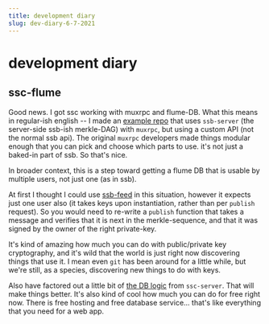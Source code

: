 ```yaml
---
title: development diary
slug: dev-diary-6-7-2021
---
```


# development diary

## ssc-flume
Good news. I got ssc working with muxrpc and flume-DB. What this means in regular-ish english -- I made an [example repo](https://github.com/nichoth/ssc-flume/blob/main/example.js) that uses `ssb-server` (the server-side ssb-ish merkle-DAG) with `muxrpc`, but using a custom API (not the normal ssb api). The original `muxrpc` developers made things modular enough that you can pick and choose which parts to use. it's not just a baked-in part of ssb. So that's nice.

In broader context, this is a step toward getting a flume DB that is usable by multiple users, not just one (as in ssb).

At first I thought I could use [ssb-feed](https://github.com/ssb-junkyard/ssb-feed/) in this situation, however it expects just one user also (it takes keys upon instantiation, rather than per `publish` request). So you would need to re-write a `publish` function that takes a message and verifies that it is next in the merkle-sequence, and that it was signed by the owner of the right private-key.

It's kind of amazing how much you can do with public/private key cryptography, and it's wild that the world is just right now discovering things that use it. I mean even `git` has been around for a little while, but we're still, as a species, discovering new things to do with keys.

Also have factored out a little bit of [the DB logic](https://github.com/nichoth/ssc-fauna) from `ssc-server`. That will make things better. It's also kind of cool how much you can do for free right now. There is free hosting and free database service... that's like everything that you need for a web app.

